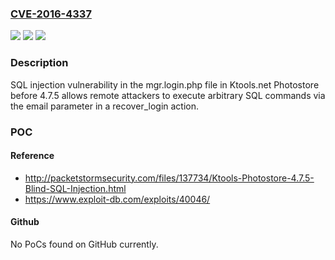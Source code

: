 ### [CVE-2016-4337](https://cve.mitre.org/cgi-bin/cvename.cgi?name=CVE-2016-4337)
![](https://img.shields.io/static/v1?label=Product&message=n%2Fa&color=blue)
![](https://img.shields.io/static/v1?label=Version&message=n%2Fa&color=blue)
![](https://img.shields.io/static/v1?label=Vulnerability&message=n%2Fa&color=brighgreen)

### Description

SQL injection vulnerability in the mgr.login.php file in Ktools.net Photostore before 4.7.5 allows remote attackers to execute arbitrary SQL commands via the email parameter in a recover_login action.

### POC

#### Reference
- http://packetstormsecurity.com/files/137734/Ktools-Photostore-4.7.5-Blind-SQL-Injection.html
- https://www.exploit-db.com/exploits/40046/

#### Github
No PoCs found on GitHub currently.

